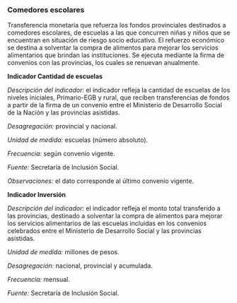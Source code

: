 ### Comedores escolares


Transferencia monetaria que refuerza los fondos provinciales destinados a comedores escolares, de escuelas a las que concurren niñas y niños que se encuentran en situación de riesgo socio educativo. El refuerzo económico se destina a solventar la compra de alimentos para mejorar los servicios alimentarios que brindan las instituciones. Se ejecuta mediante la firma de convenios con las provincias, los cuales se renuevan anualmente.

**Indicador Cantidad de escuelas**

*Descripción del indicador:* el indicador refleja la cantidad de escuelas de los niveles iniciales, Primario-EGB y rural, que reciben transferencias de fondos a partir de la firma de un convenio entre el Ministerio de Desarrollo Social de la Nación y las provincias asistidas.

*Desagregación:* provincial y nacional.

*Unidad de medida:* escuelas (número absoluto).

*Frecuencia:* según convenio vigente.

*Fuente:* Secretaría de Inclusión Social.

*Observaciones:* el dato corresponde al último convenio vigente.


**Indicador Inversión**

*Descripción del indicador:* el indicador refleja el monto total transferido a las provincias, destinado a solventar la compra de alimentos para mejorar los servicios alimentarios de las escuelas incluidas en los convenios celebrados entre el Ministerio de Desarrollo Social y las provincias asistidas.

*Unidad de medida:* millones de pesos.

*Desagregación:* nacional, provincial y acumulada.

*Frecuencia:* mensual.

*Fuente:* Secretaría de Inclusión Social.


